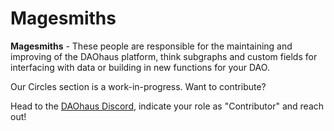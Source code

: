 # Magesmiths

**Magesmiths** - These people are responsible for the maintaining and improving of the DAOhaus platform, think subgraphs and custom fields for interfacing with data or building in new functions for your DAO.

Our Circles section is a work-in-progress. Want to contribute?

Head to the [DAOhaus Discord](https://discord.gg/bUd7HqMx), indicate your role as "Contributor" and reach out!
